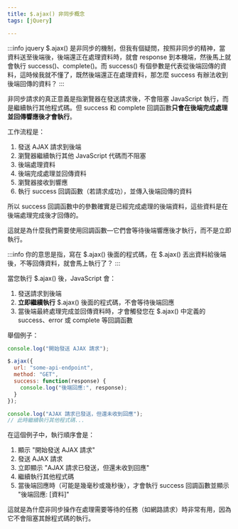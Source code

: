```yaml
---
title: $.ajax() 非同步概念
tags: [jQuery]

---
```


:::info
jquery $.ajax() 是非同步的機制，但我有個疑問，按照非同步的精神，當資料送至後端後，後端還正在處理資料時，就會 response 到本機端，然後馬上就會執行 success()、complete()。而 success() 有個參數是代表從後端回傳的資料，這時候我就不懂了，既然後端還正在處理資料，那怎麼 success 有辦法收到後端回傳的資料？
:::

非同步請求的真正意義是指瀏覽器在發送請求後，不會阻塞 JavaScript 執行，而是繼續執行其他程式碼。但 success 和 complete 回調函數**只會在後端完成處理並回傳響應後才會執行**。

工作流程是：
1. 發送 AJAX 請求到後端
2. 瀏覽器繼續執行其他 JavaScript 代碼而不阻塞
3. 後端處理資料
4. 後端完成處理並回傳資料
5. 瀏覽器接收到響應
6. 執行 success 回調函數（若請求成功），並傳入後端回傳的資料

所以 success 回調函數中的參數確實是已經完成處理的後端資料，這些資料是在後端處理完成後才回傳的。

這就是為什麼我們需要使用回調函數—它們會等待後端響應後才執行，而不是立即執行。

:::info
你的意思是指，寫在 $.ajax() 後面的程式碼，在 $.ajax() 丟出資料給後端後，不等回傳資料，就會馬上執行了？
:::

當您執行 $.ajax() 後，JavaScript 會：

1. 發送請求到後端
2. **立即繼續執行** $.ajax() 後面的程式碼，不會等待後端回應
3. 當後端最終處理完成並回傳資料時，才會觸發您在 $.ajax() 中定義的 success、error 或 complete 等回調函數

舉個例子：

```javascript
console.log("開始發送 AJAX 請求");

$.ajax({
  url: "some-api-endpoint",
  method: "GET",
  success: function(response) {
    console.log("後端回應:", response);
  }
});

console.log("AJAX 請求已發送，但還未收到回應");
// 此時繼續執行其他程式碼...
```

在這個例子中，執行順序會是：
1. 顯示 "開始發送 AJAX 請求"
2. 發送 AJAX 請求
3. 立即顯示 "AJAX 請求已發送，但還未收到回應"
4. 繼續執行其他程式碼
5. 當後端回應時（可能是幾毫秒或幾秒後），才會執行 success 回調函數並顯示 "後端回應: [資料]"

這就是為什麼非同步操作在處理需要等待的任務（如網路請求）時非常有用，因為它不會阻塞其餘程式碼的執行。